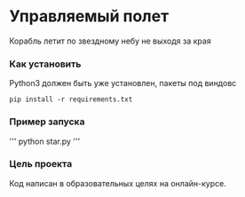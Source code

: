 # Управляемый полет

Корабль летит по звездному небу не выходя за края

### Как установить

Python3 должен быть уже установлен, пакеты под виндовс 

```
pip install -r requirements.txt
```

### Пример запуска

'''
python star.py
'''

### Цель проекта

Код написан в образовательных целях на онлайн-курсе.
